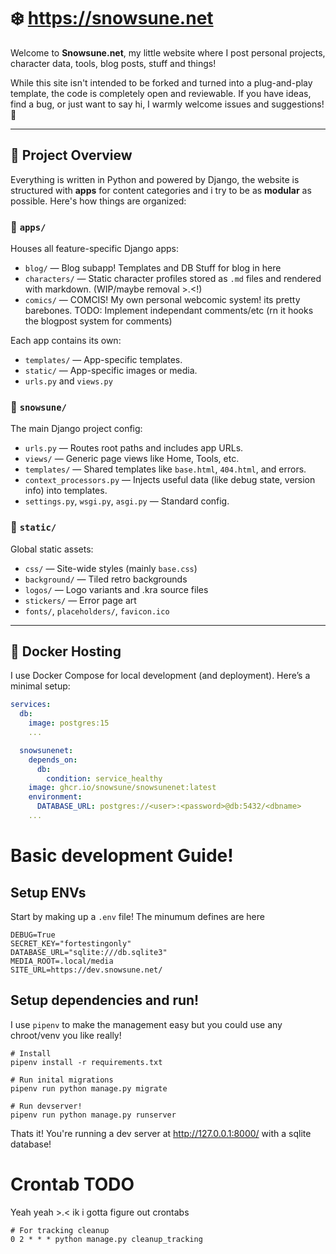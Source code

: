 # ❄️ https://snowsune.net

Welcome to **Snowsune.net**, my little website where I post personal projects, 
character data, tools, blog posts, stuff and things!

While this site isn't intended to be forked and turned into a plug-and-play template, 
the code is completely open and reviewable. If you have ideas, find a bug, or just 
want to say hi, I warmly welcome issues and suggestions! 🩵

---

## 🧭 Project Overview

Everything is written in Python and powered by Django, the website is structured with **apps** for 
content categories and i try to be as **modular** as possible. Here's how things are organized:

### 📁 `apps/`
Houses all feature-specific Django apps:

- `blog/` — Blog subapp! Templates and DB Stuff for blog in here
- `characters/` — Static character profiles stored as `.md` files and rendered with markdown. (WIP/maybe removal >.<!)
- `comics/` — COMCIS! My own personal webcomic system! its pretty barebones. TODO: Implement independant comments/etc (rn it hooks the blogpost system for comments)
  
Each app contains its own:
- `templates/` — App-specific templates.
- `static/` — App-specific images or media.
- `urls.py` and `views.py`

### 📁 `snowsune/`
The main Django project config:
- `urls.py` — Routes root paths and includes app URLs.
- `views/` — Generic page views like Home, Tools, etc.
- `templates/` — Shared templates like `base.html`, `404.html`, and errors.
- `context_processors.py` — Injects useful data (like debug state, version info) into templates.
- `settings.py`, `wsgi.py`, `asgi.py` — Standard config.

### 📁 `static/`
Global static assets:
- `css/` — Site-wide styles (mainly `base.css`)
- `background/` — Tiled retro backgrounds
- `logos/` — Logo variants and .kra source files
- `stickers/` — Error page art
- `fonts/`, `placeholders/`, `favicon.ico`

---

## 🐳 Docker Hosting

I use Docker Compose for local development (and deployment). Here’s a minimal setup:

```yaml
services:
  db:
    image: postgres:15
    ...

  snowsunenet:
    depends_on:
      db:
        condition: service_healthy
    image: ghcr.io/snowsune/snowsunenet:latest
    environment:
      DATABASE_URL: postgres://<user>:<password>@db:5432/<dbname>
    ...
```

# Basic development Guide!

## Setup ENVs

Start by making up a `.env` file! The minumum defines are here

```
DEBUG=True
SECRET_KEY="fortestingonly"
DATABASE_URL="sqlite:///db.sqlite3"
MEDIA_ROOT=.local/media
SITE_URL=https://dev.snowsune.net/
```

## Setup dependencies and run!

I use `pipenv` to make the management easy but you could use any chroot/venv you like really!

```
# Install
pipenv install -r requirements.txt

# Run inital migrations
pipenv run python manage.py migrate

# Run devserver!
pipenv run python manage.py runserver
```

Thats it! You're running a dev server at http://127.0.0.1:8000/ with a sqlite
database!

# Crontab TODO

Yeah yeah >.< ik i gotta figure out crontabs

```
# For tracking cleanup
0 2 * * * python manage.py cleanup_tracking
```